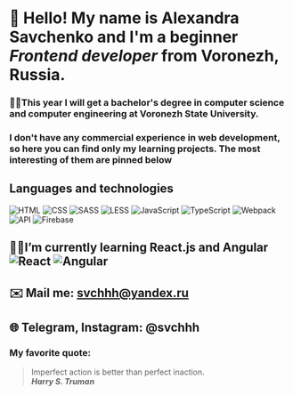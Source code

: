 # 👋 Hello! My name is Alexandra Savchenko and I'm a beginner *Frontend developer* from Voronezh, Russia.
### 👩‍🎓This year I will get a bachelor's degree in computer science and computer engineering at Voronezh State University.

### I don't have any commercial experience in web development, so here you can find only my learning projects. The most interesting of them are pinned below

## **Languages and technologies**

![HTML](https://img.shields.io/badge/-HTML-090909?style=for-the-badge&logo=html5)
![CSS](https://img.shields.io/badge/-CSS-090909?style=for-the-badge&logo=css3)
![SASS](https://img.shields.io/badge/-SASS-090909?style=for-the-badge&logo=SASS)
![LESS](https://img.shields.io/badge/-LESS-090909?style=for-the-badge&logo=LESS)
![JavaScript](https://img.shields.io/badge/-JavaScript-090909?style=for-the-badge&logo=JavaScript)
![TypeScript](https://img.shields.io/badge/-TypeScript-090909?style=for-the-badge&logo=TypeScript)
![Webpack](https://img.shields.io/badge/-Webpack-090909?style=for-the-badge&logo=Webpack)
![API](https://img.shields.io/badge/-REST&#032;API-090909?style=for-the-badge)
![Firebase](https://img.shields.io/badge/-Firebase-090909?style=for-the-badge&logo=Firebase)

## 👩‍💻I’m currently learning React.js and Angular ![React](https://img.shields.io/badge/-React-090909?style=for-the-badge&logo=React) ![Angular](https://img.shields.io/badge/-Angular-090909?style=for-the-badge&logo=Angular)

## ✉️ Mail me: svchhh@yandex.ru
## 🌐 Telegram, Instagram: @svchhh


### My favorite quote:
> Imperfect action is better than perfect inaction. <br/>
> ***Harry S. Truman***

